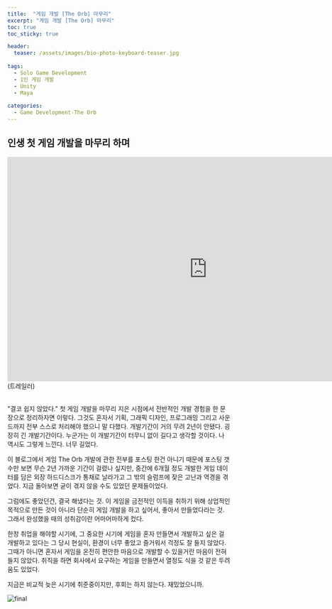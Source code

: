 ```yaml
---
title:  "게임 개발 [The Orb] 마무리"
excerpt: "게임 개발 [The Orb] 마무리"
toc: true
toc_sticky: true

header:
  teaser: /assets/images/bio-photo-keyboard-teaser.jpg
  
tags:
  - Solo Game Development
  - 1인 게임 개발
  - Unity
  - Maya
  
categories:
  - Game Development-The Orb
---
```




## 인생 첫 게임 개발을 마무리 하며

<iframe width="900" height="506" src="https://www.youtube.com/embed/tBlPtFdJJOw" frameborder="0" allow="accelerometer; autoplay; clipboard-write; encrypted-media; gyroscope; picture-in-picture" allowfullscreen></iframe>
(트레일러)<br><br>

"결코 쉽지 않았다." 첫 게임 개발을 마무리 지은 시점에서 전반적인 개발 경험을 한 문장으로 정리하자면 이렇다. 그것도 혼자서 기획, 그래픽 디자인, 프로그래밍 그리고 사운드까지 
전부 스스로 처리해야 했으니 말 다했다. 개발기간이 거의 무려 2년이 안됐다. 굉장히 긴 개발기간이다. 누군가는 이 개발기간이 터무니 없이 길다고 생각할 것이다. 나 역시도 그렇게
느낀다. 너무 길었다. <br>

이 블로그에서 게임 The Orb 개발에 관한 전부를 포스팅 한건 아니기 때문에 포스팅 갯수만 보면 무슨 2년 가까운 기간이 걸렸나 싶지만, 중간에 6개월 정도 개발한 게임 데이터를 담은 
외장 하드디스크가 통채로 날라가고 그 밖의 슬럼프에 잦은 고난과 역경을 겪었다. 지금 돌아보면 굳이 겪지 않을 수도 있었던 문제들이었다. <br>

그럼에도 좋았던건, 결국 해냈다는 것. 이 게임을 금전적인 이득을 취하기 위해 상업적인 목적으로 만든 것이 아니라 단순히 게임 개발을 하고 싶어서, 좋아서 만들었다라는 것.
그래서 완성했을 때의 성취감이란 어마어마하게 컸다.<br>

한창 취업을 해야할 시기에, 그 중요한 시기에 게임을 혼자 만들면서 개발하고 싶은 걸 개발하고 있다는 그 당시 현실이, 환경이 너무 좋았고 즐거워서 걱정도 잘 들지 않았다. 
그때가 아니면 혼자서 게임을 온전히 편안한 마음으로 개발할 수 있을거란 마음이 전혀 들지 않았다. 취직을 하면 회사에서 요구하는 게임을 만들면서 열정도 식을 것 같은 두려움도
있었다. <br>


지금은 비교적 늦은 시기에 취준중이지만, 후회는 하지 않는다. 재밌었으니까.<br>

![final](https://user-images.githubusercontent.com/73280175/105633093-f77b6b00-5e99-11eb-8464-ab7c75be363d.gif)

